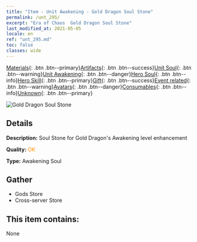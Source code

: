 ```yaml
---
title: "Item - Unit Awakening - Gold Dragon Soul Stone"
permalink: /unt_295/
excerpt: "Era of Chaos  Gold Dragon Soul Stone"
last_modified_at: 2021-05-05
locale: en
ref: "unt_295.md"
toc: false
classes: wide
---
```

 [Materials](/Items/){: .btn .btn--primary}[Artifacts](/Items/Artifacts/){: .btn .btn--success}[Unit Soul](/Items/UnitSoul/){: .btn .btn--warning}[Unit Awakening](/Items/UnitAwakening/){: .btn .btn--danger}[Hero Soul](/Items/HeroSoul/){: .btn .btn--info}[Hero Skill](/Items/HeroSkill/){: .btn .btn--primary}[Gift](/Items/Gift/){: .btn .btn--success}[Event related](/Items/Events/){: .btn .btn--warning}[Avatars](/Items/Avatars/){: .btn .btn--danger}[Consumables](/Items/Consumables/){: .btn .btn--info}[Unknown](/Items/Unknown/){: .btn .btn--primary}

 ![Gold Dragon Soul Stone](/images/u/tia_lvlong.jpg)

## Details
 **Description:** Soul Stone for Gold Dragon's Awakening level enhancement

 **Quality:** <span style="color: #FF8C00">OK</span>

 **Type:** Awakening Soul

## Gather

*    Gods Store 
*    Cross-server Store 

## This item contains:

  None


